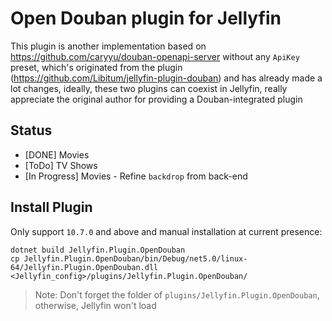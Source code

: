 # Open Douban plugin for Jellyfin

This plugin is another implementation based on https://github.com/caryyu/douban-openapi-server without any `ApiKey` preset, which's originated from the plugin
 (https://github.com/Libitum/jellyfin-plugin-douban) and has already made a lot changes, ideally, these two plugins can coexist in Jellyfin, really appreciate the original author for providing a Douban-integrated plugin 

## Status

- [DONE] Movies
- [ToDo] TV Shows
- [In Progress] Movies - Refine `backdrop` from back-end

## Install Plugin

Only support `10.7.0` and above and manual installation at current presence:

```shell
dotnet build Jellyfin.Plugin.OpenDouban
cp Jellyfin.Plugin.OpenDouban/bin/Debug/net5.0/linux-64/Jellyfin.Plugin.OpenDouban.dll <Jellyfin_config>/plugins/Jellyfin.Plugin.OpenDouban/
```

> Note: Don't forget the folder of `plugins/Jellyfin.Plugin.OpenDouban`, otherwise, Jellyfin won't load

